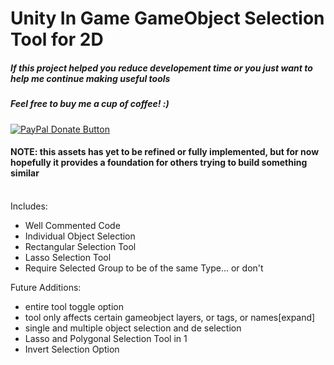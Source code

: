 # Unity In Game GameObject Selection Tool for 2D 

<h5>If this project helped you reduce developement time or you just want to help me continue making useful tools</h5>
<h5>Feel free to buy me a cup of coffee! :)</h5>
<a href="https://www.paypal.com/cgi-bin/webscr?cmd=_donations&business=bryan%2eo%2ecancel%40gmail%2ecom&lc=US&item_name=Cup%20Of%20Coffee&item_number=0000&no_note=0&currency_code=USD&bn=PP%2dDonationsBF%3abtn_donateCC_LG%2egif%3aNonHostedGuest">
  <img src="https://www.paypalobjects.com/en_US/i/btn/btn_donateCC_LG.gif" alt="PayPal Donate Button">
</a>
<h4> </h4>
<h4>NOTE: this assets has yet to be refined or fully implemented, but for now hopefully it provides a foundation for others trying to build something similar</h4>
<br>
Includes: 
<ul>
  <li>Well Commented Code</li>
  <li>Individual Object Selection</li> 
  <li>Rectangular Selection Tool</li>
  <li>Lasso Selection Tool</li>
  <li>Require Selected Group to be of the same Type... or don't</li>
</ul>
Future Additions:
<ul>
  <li>entire tool toggle option</li>
  <li>tool only affects certain gameobject layers, or tags, or names[expand]</li>
  <li>single and multiple object selection and de selection</li>
  <li>Lasso and Polygonal Selection Tool in 1</li>
  <li>Invert Selection Option</li>
</ul>
